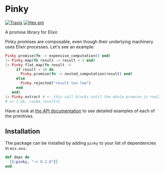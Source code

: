 # Pinky

[![Travis](https://img.shields.io/travis/codegram/pinky.svg?style=flat-square)](https://travis-ci.org/codegram/pinky)
[![Hex.pm](https://img.shields.io/hexpm/v/pinky.svg?style=flat-square)](https://hex.pm/packages/pinky)

A promise library for Elixir.

Pinky promises are composable, even though their underlying machinery uses
Elixir processes. Let's see an example:

```elixir
Pinky.promise(fn -> expensive_computation() end)
|> Pinky.map(fn result -> result + 5 end)
|> Pinky.flat_map(fn result ->
     if result > 10 do
       Pinky.promise(fn -> nested_computation(result) end)
     else
       Pinky.rejected("result too low")
     end
   end)
|> Pinky.extract # <- this call blocks until the whole promise is realized
# => {:ok, <some_result>}
```

Have a look at [the API documentation](https://hexdocs.pm/pinky/Pinky.html) to see detailed
examples of each of the primitives.

## Installation

The package can be installed by adding `pinky` to your list of dependencies in
`mix.exs`:

```elixir
def deps do
  [{:pinky, "~> 0.1.0"}]
end
```
